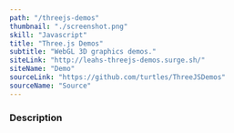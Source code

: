 ```yaml
---
path: "/threejs-demos"
thumbnail: "./screenshot.png"
skill: "Javascript"
title: "Three.js Demos"
subtitle: "WebGL 3D graphics demos."
siteLink: "http://leahs-threejs-demos.surge.sh/"
siteName: "Demo"
sourceLink: "https://github.com/turtles/ThreeJSDemos"
sourceName: "Source"
---
```


### Description
